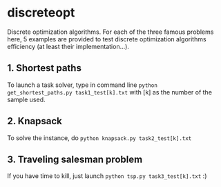 # discreteopt
Discrete optimization algorithms. For each of the three famous problems here, 5 examples are provided to test discrete optimization algorithms efficiency (at least their implementation...).  

## 1. Shortest paths
To launch a task solver, type in command line `python get_shortest_paths.py task1_test[k].txt` with [k] as the number of the sample used.

## 2. Knapsack
To solve the instance, do `python knapsack.py task2_test[k].txt`

## 3. Traveling salesman problem
If you have time to kill, just launch `python tsp.py task3_test[k].txt` :)
